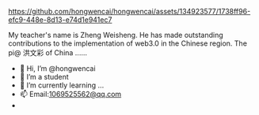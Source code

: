 

https://github.com/hongwencai/hongwencai/assets/134923577/1738ff96-efc9-448e-8d13-e74d1e941ec7

My teacher's name is Zheng Weisheng.
He has made outstanding contributions to the implementation of web3.0 in the Chinese region.
The pi@ 洪文彩 of China
......

- 👋 Hi, I’m @hongwencai
- 👀 I’m a student
- 🌱 I’m currently learning ...
- 📫 Email:1069525562@qq.com
- 
<!---
hongwencai/hongwencai is a ✨ special ✨ repository because its `README.md` (this file) appears on your GitHub profile.
You can click the Preview link to take a look at your changes.
--->
